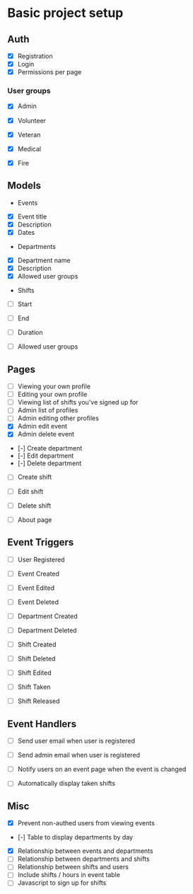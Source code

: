# Basic project setup

## Auth
- [x] Registration
- [x] Login
- [x] Permissions per page

### User groups
- [x] Admin
- [x] Volunteer
- [x] Veteran
- [x] Medical
- [x] Fire


## Models
- Events
 - [x] Event title
 - [x] Description
 - [x] Dates

- Departments
 - [x] Department name
 - [x] Description
 - [x] Allowed user groups
 
- Shifts
 - [ ] Start
 - [ ] End
 - [ ] Duration
 - [ ] Allowed user groups


## Pages
- [ ] Viewing your own profile
- [ ] Editing your own profile
- [ ] Viewing list of shifts you've signed up for
- [ ] Admin list of profiles
- [ ] Admin editing other profiles
- [x] Admin edit event
- [x] Admin delete event
- [-] Create department
- [-] Edit department
- [-] Delete department
- [ ] Create shift
- [ ] Edit shift
- [ ] Delete shift
- [ ] About page


## Event Triggers
- [ ] User Registered
- [ ] Event Created
- [ ] Event Edited
- [ ] Event Deleted
- [ ] Department Created
- [ ] Department Deleted
- [ ] Shift Created
- [ ] Shift Deleted
- [ ] Shift Edited
- [ ] Shift Taken
- [ ] Shift Released


## Event Handlers
- [ ] Send user email when user is registered
- [ ] Send admin email when user is registered
- [ ] Notify users on an event page when the event is changed
- [ ] Automatically display taken shifts


## Misc
- [x] Prevent non-authed users from viewing events
- [-] Table to display departments by day
- [x] Relationship between events and departments
- [ ] Relationship between departments and shifts
- [ ] Relationship between shifts and users
- [ ] Include shifts / hours in event table
- [ ] Javascript to sign up for shifts

